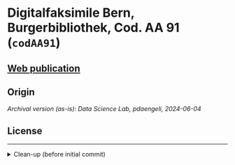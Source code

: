 # Digitalfaksimile Bern, Burgerbibliothek, Cod. AA 91 (`codAA91`)

## [Web publication](https://dhbern.github.io/parzival-digitalfaksimile-codAA91)

## Origin

*Archival version (as-is): Data Science Lab, pdaengeli, 2024-06-04*

## License

---

<details><summary>Clean-up (before initial commit)</summary>

General approach: remove all spurious files (copies, obsolete notes, process artefacts), primarily based on file names (visual check).

PWD: root directory of this repository

* rename files

* purge OS junk and ftp log files:
  * `find . -type f -name "Thumbs.db" -delete`
  * `find . -type f -name \.DS_Store -delete`
  * `find . -type f -name "WS_FTP.LOG" -delete`

* (re)moved:
  * `Daten/eklog` (php-based counter; was never used; count: 0)
  * `Extras` (Junicode ttf, Firefox binaries)

* (re)moved after `grep` testing:
  * `Daten/*_before_*`
  * `Daten/*_bak.*`
  * `Daten/RScripts/*_alt.*`

</details>
